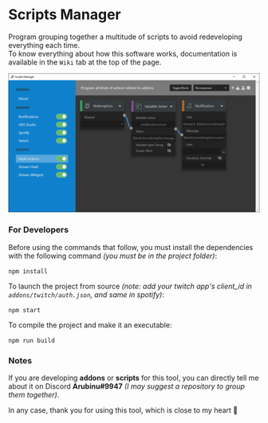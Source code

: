 # Scripts Manager

Program grouping together a multitude of scripts to avoid redeveloping everything each time.
<br />To know everything about how this software works, documentation is available in the `Wiki` tab at the top of the page.

![](screenshot.png)

### For Developers

Before using the commands that follow, you must install the dependencies with the following command _(you must be in the project folder)_:
```
npm install
```

To launch the project from source _(note: add your twitch app's client_id in `addons/twitch/auth.json`, and same in spotify)_:
```
npm start
```

To compile the project and make it an executable:
```
npm run build
```

### Notes

If you are developing __addons__ or __scripts__ for this tool, you can directly tell me about it on Discord __Arubinu#9947__ _(I may suggest a repository to group them together)_.

In any case, thank you for using this tool, which is close to my heart 🙂
